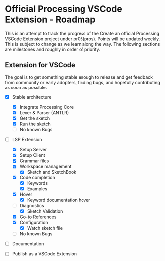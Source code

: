 # Official Processing VSCode Extension - Roadmap

This is an attempt to track the progress of the Create an official Processing VSCode Extension
project under pr05(pros). Points will be updated weekly. This is subject to change as 
we learn along the way.
The following sections are milestones and roughly in order of priority.

## Extension for VSCode

The goal is to get something stable enough to release and get feedback from community or early adopters,
finding bugs, and hopefully contributing as soon
as possible.

- [x] Stable architecture
  - [X] Integrate Processing Core
  - [x] Lexer & Parser (ANTLR)
  - [X] Get the sketch
  - [X] Run the sketch
  - [ ] No known Bugs

- [ ] LSP Extension
  - [X] Setup Server
  - [X] Setup Client
  - [x] Grammar files
  - [x] Workspace management
    - [x] Sketch and SketchBook
  - [x] Code completion
    - [x] Keywords
    - [x] Examples
  - [x] Hover
    - [x] Keyword documentation hover
  - [ ] Diagnostics
    - [x] Sketch Validation
  - [x] Go-to References
  - [x] Configuration
    - [x] Watch sketch file
  - [ ] No known Bugs

- [ ] Documentation

- [ ] Publish as a VSCode Extension
 



